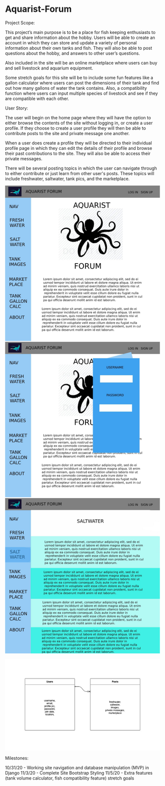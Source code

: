 # Aquarist-Forum

Project Scope:

This project’s main purpose is to be a place for fish keeping enthusiasts to get and share information about the hobby. Users will be able to create an account in which they can store and update a variety of personal information about their own tanks and fish. They will also be able to post questions about the hobby, and answers to other user’s questions.

Also included in the site will be an online marketplace where users can buy and sell livestock and aquarium equipment.

Some stretch goals for this site will be to include some fun features like a gallon calculator where users can post the dimensions of their tank and find out how many gallons of water the tank contains. Also, a compatibility function where users can input multiple species of livestock and see if they are compatible with each other.

User Story:

The user will begin on the home page where they will have the option to either browse the contents of the site without logging in, or create a user profile. If they choose to create a user profile they will then be able to contribute posts to the site and private message one another.

When a user does create a profile they will be directed to their individual profile page in which they can edit the details of their profile and browse their past contributions to the site. They will also be able to access their private messages.

There will be several posting topics in which the user can navigate through to either contribute or just learn from other user's posts. These topics will include freshwater, saltwater, tank pics, and the marketplace.

![Home Page Wireframe](main_app/static/images/ForumHomePage.jpg)
![Home Page With Modal Wireframe](main_app/static/images/ForumHomePageWthModal.jpg)
![Post Index Wireframe](main_app/static/images/ForumPostIndexPage.jpg)

![ERD](main_app/static/images/ForumERD.jpg)

Milestones:

10/31/20 - Working site navigation and database manipulation (MVP) in Django
11/3/20 - Complete Site Bootstrap Styling
11/5/20 - Extra features (tank volume calculator, fish compatibility feature) stretch goals